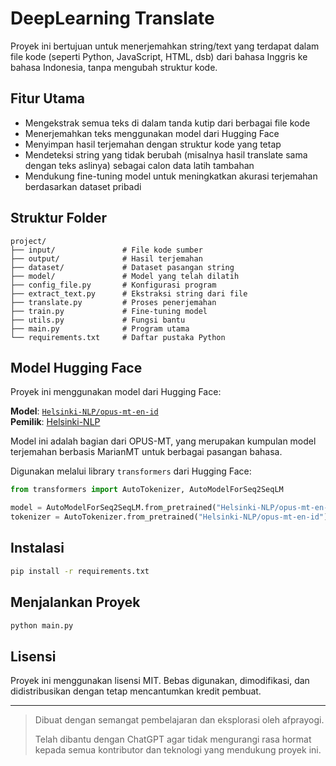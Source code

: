 # DeepLearning Translate

Proyek ini bertujuan untuk menerjemahkan string/text yang terdapat dalam file kode (seperti Python, JavaScript, HTML, dsb) dari bahasa Inggris ke bahasa Indonesia, tanpa mengubah struktur kode.

## Fitur Utama
- Mengekstrak semua teks di dalam tanda kutip dari berbagai file kode
- Menerjemahkan teks menggunakan model dari Hugging Face
- Menyimpan hasil terjemahan dengan struktur kode yang tetap
- Mendeteksi string yang tidak berubah (misalnya hasil translate sama dengan teks aslinya) sebagai calon data latih tambahan
- Mendukung fine-tuning model untuk meningkatkan akurasi terjemahan berdasarkan dataset pribadi

## Struktur Folder
```
project/
├── input/               # File kode sumber
├── output/              # Hasil terjemahan
├── dataset/             # Dataset pasangan string
├── model/               # Model yang telah dilatih
├── config_file.py       # Konfigurasi program
├── extract_text.py      # Ekstraksi string dari file
├── translate.py         # Proses penerjemahan
├── train.py             # Fine-tuning model
├── utils.py             # Fungsi bantu
├── main.py              # Program utama
└── requirements.txt     # Daftar pustaka Python
```

## Model Hugging Face
Proyek ini menggunakan model dari Hugging Face:

**Model**: [`Helsinki-NLP/opus-mt-en-id`](https://huggingface.co/Helsinki-NLP/opus-mt-en-id)  
**Pemilik**: [Helsinki-NLP](https://huggingface.co/Helsinki-NLP)

Model ini adalah bagian dari OPUS-MT, yang merupakan kumpulan model terjemahan berbasis MarianMT untuk berbagai pasangan bahasa. 

Digunakan melalui library `transformers` dari Hugging Face:
```python
from transformers import AutoTokenizer, AutoModelForSeq2SeqLM

model = AutoModelForSeq2SeqLM.from_pretrained("Helsinki-NLP/opus-mt-en-id")
tokenizer = AutoTokenizer.from_pretrained("Helsinki-NLP/opus-mt-en-id")
```

## Instalasi
```bash
pip install -r requirements.txt
```

## Menjalankan Proyek
```bash
python main.py
```

## Lisensi
Proyek ini menggunakan lisensi MIT. Bebas digunakan, dimodifikasi, dan didistribusikan dengan tetap mencantumkan kredit pembuat.

---

> Dibuat dengan semangat pembelajaran dan eksplorasi oleh afprayogi.
> 
> Telah dibantu dengan ChatGPT agar tidak mengurangi rasa hormat kepada semua kontributor dan teknologi yang mendukung proyek ini.

